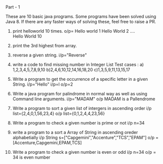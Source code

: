 Part - 1

These are 10 basic java programs.
Some programs have been solved using Java 8.
If there are any faster ways of solving these, feel free to raise a PR.

1) print helloworld 10 times.
    o/p=  Hello world 1
          Hello World 2 ....  
          Hello World 10
2) print the 3rd highest from array.
3) reverse a given string. i/p="Reverse"
4) write a code to find missing number in Integer List
    Test cases :
       a) 1,2,3,4,5,7,8,9,10
       b)2,4,6,10,12,14,16,18,20
       c)1,3,5,9,11,13,15,17
5) Write a program to get the occurrence of a specific letter in a given String.
   i/p="Hello"
   i/p=l
   o/p=2 
6) Write a java program for palindrome in normal way as well as using Command line arguments.
  i/p="MADAM"
  o/p MADAM is a Pallendrome

7) Write a program to sort a given list of intergers in ascending order
  i/p list={2,4,0,1,56,23,4}
  o/p list={0,1,2,4,4,23,56}
8) Write a program to check a given number is prime or not 
    i/p n=34
9) write a program to a sort a Array of String in ascending oreder alphabetially
   i/p String s=["Capgemini","Accenture","TCS","EPAM"]
   o/p =[Accenture,Capgemini,EPAM,TCS]
10) Write a program to check a given number is even or odd
    i/p n=34
    o/p = 34 is even number

